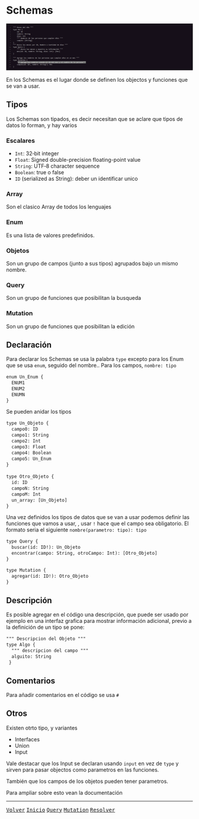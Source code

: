 # Schemas

<img src="https://github.com/gastonpereyra/Apuntes_GraphQL/blob/master/Imagenes/schemas.png" width="900">

En los Schemas es el lugar donde se definen los objectos y funciones que se van a usar.

## Tipos

Los Schemas son tipados, es decir necesitan que se aclare que tipos de datos lo forman, y hay varios

### Escalares

* `Int`: 32‐bit integer
* `Float`: Signed double-precision floating-point value
* `String`: UTF‐8 character sequence
* `Boolean`: true o false
* `ID` (serialized as String): deber un identificar unico

### Array

Son el clasico Array de todos los lenguajes

### Enum

Es una lista de valores predefinidos.

### Objetos

Son un grupo de campos (junto a sus tipos) agrupados bajo un mismo nombre.

### Query

Son un grupo de funciones que posibilitan la busqueda

### Mutation

Son un grupo de funciones que posibilitan la edición

## Declaración

Para declarar los Schemas se usa la palabra `type` excepto para los Enum que se usa `enum`, seguido del nombre..
Para los campos, `nombre: tipo`

```
enum Un_Enum {
  ENUM1
  ENUM2
  ENUMN
}
```

Se pueden anidar los tipos

```
type Un_Objeto {
  campo0: ID
  campo1: String
  campo2: Int
  campo3: Float
  campo4: Boolean
  campo5: Un_Enum
}

type Otro_Objeto {
  id: ID
  campoN: String
  campoM: Int
  un_array: [Un_Objeto]
}
```

Una vez definidos los tipos de datos que se van a usar podemos definir las funciones que vamos a usar, , usar `!` hace que el campo sea obligatorio.
El formato seria el siguiente `nombre(parametro: tipo): tipo`

```
type Query {
  buscar(id: ID!): Un_Objeto
  encontrar(campo: String, otroCampo: Int): [Otro_Objeto]
}
```
```
type Mutation {
  agregar(id: ID!): Otro_Objeto
}
```

## Descripción

Es posible agregar en el código una descripción, que puede ser usado por ejemplo en una interfaz grafica para mostrar información adicional, previo a la definición de un tipo se pone:

```
""" Descripcion del Objeto """
type Algo { 
  """ descripcion del campo """
  alguito: String
 }
```

## Comentarios

Para añadir comentarios en el código se usa `#` 

## Otros

Existen otrto tipo, y variantes
* Interfaces
* Union
* Input

Vale destacar que los Input se declaran usando `input` en vez de `type` y sirven para pasar objectos como parametros en las funciones.

También que los campos de los objetos pueden tener parametros.

Para ampliar sobre esto vean la documentación


- - - -
[<kbd>Volver</kbd>](https://github.com/gastonpereyra/Apuntes_GraphQL/blob/master/Contenido/server_schemas.md)
[<kbd>Inicio</kbd>](https://github.com/gastonpereyra/Apuntes_GraphQL/blob/master/README.md)
[<kbd>Query</kbd>](https://github.com/gastonpereyra/Apuntes_GraphQL/blob/master/Contenido/playground_query.md)
[<kbd>Mutation</kbd>](https://github.com/gastonpereyra/Apuntes_GraphQL/blob/master/Contenido/playground_mutation.md)
[<kbd>Resolver</kbd>](https://github.com/gastonpereyra/Apuntes_GraphQL/blob/master/Contenido/resolvers.md)

